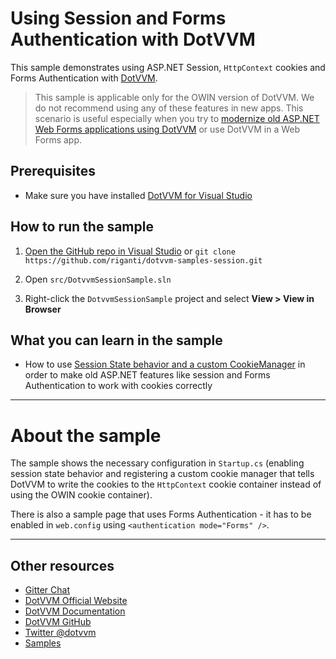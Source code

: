 # Using Session and Forms Authentication with DotVVM

This sample demonstrates using ASP.NET Session, `HttpContext` cookies and Forms Authentication with [DotVVM](https://github.com/riganti/dotvvm).

> This sample is applicable only for the OWIN version of DotVVM. We do not recommend using any of these features in new apps. This scenario is useful especially when you try to [modernize old ASP.NET Web Forms applications using DotVVM](https://github.com/riganti/dotvvm-samples-webforms-migration) or use DotVVM in a Web Forms app.

## Prerequisites

* Make sure you have installed [DotVVM for Visual Studio](https://www.dotvvm.com/install)

## How to run the sample

1. [Open the GitHub repo in Visual Studio](git-client://clone/?repo=https%3A%2F%2Fgithub.com%2Friganti%2Fdotvvm-samples-session)
or 
`git clone https://github.com/riganti/dotvvm-samples-session.git`

2. Open `src/DotvvmSessionSample.sln`

3. Right-click the `DotvvmSessionSample` project and select **View > View in Browser**

## What you can learn in the sample

* How to use [Session State behavior and a custom CookieManager](https://www.dotvvm.com/docs/tutorials/advanced-using-session-or-http-context-cookies/latest) in order to make old ASP.NET features like session and Forms Authentication to work with cookies correctly

---

# About the sample

The sample shows the necessary configuration in `Startup.cs` (enabling session state behavior and registering a custom cookie manager that tells DotVVM to write the cookies to the `HttpContext` cookie container instead of using the OWIN cookie container).

There is also a sample page that uses Forms Authentication - it has to be enabled in `web.config` using `<authentication mode="Forms" />`. 

---

## Other resources

* [Gitter Chat](https://gitter.im/riganti/dotvvm)
* [DotVVM Official Website](https://www.dotvvm.com)
* [DotVVM Documentation](https://www.dotvvm.com/docs)
* [DotVVM GitHub](https://github.com/riganti/dotvvm)
* [Twitter @dotvvm](https://twitter.com/dotvvm)
* [Samples](https://www.dotvvm.com/samples)
